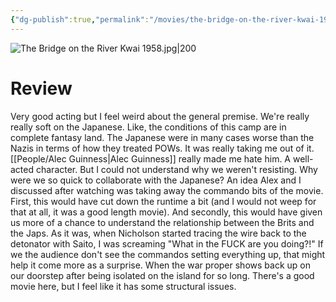```yaml
---
{"dg-publish":true,"permalink":"/movies/the-bridge-on-the-river-kwai-1957/","tags":["movies"],"created":"2024-06-18","updated":"2025-03-13"}
---
```



![The Bridge on the River Kwai 1958.jpg|200](/img/user/Attachments/The%20Bridge%20on%20the%20River%20Kwai%201958.jpg)

# Review

Very good acting but I feel weird about the general premise. We're really really soft on the Japanese. Like, the conditions of this camp are in complete fantasy land. The Japanese were in many cases worse than the Nazis in terms of how they treated POWs. It was really taking me out of it. [[People/Alec Guinness\|Alec Guinness]] really made me hate him. A well-acted character. But I could not understand why we weren't resisting. Why were we so quick to collaborate with the Japanese? An idea Alex and I discussed after watching was taking away the commando bits of the movie. First, this would have cut down the  runtime a bit (and I would not weep for that at all, it was a good length movie). And secondly, this would have given us more of a chance to understand the relationship between the Brits and the Japs. As it was, when Nicholson started tracing the wire back to the detonator with Saito, I was screaming "What in the FUCK are you doing?!" If we the audience don't see the commandos setting everything up, that might help it come more as a surprise. When the war proper shows back up on our doorstep after being isolated on the island for so long. There's a good movie here, but I feel like it has some structural issues.
